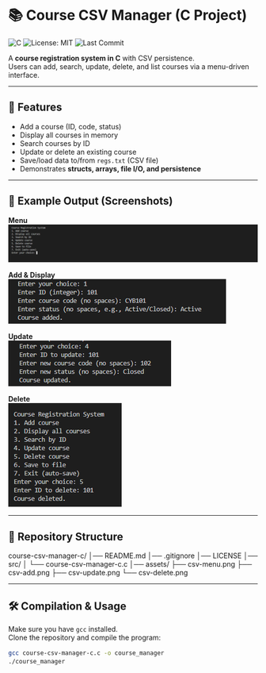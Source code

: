# 📚 Course CSV Manager (C Project)

![C](https://img.shields.io/badge/language-C-blue)
![License: MIT](https://img.shields.io/badge/License-MIT-green.svg)
![Last Commit](https://img.shields.io/github/last-commit/vhkarpuk/course-csv-manager-c)

A **course registration system in C** with CSV persistence.  
Users can add, search, update, delete, and list courses via a menu-driven interface.

---

## 📌 Features
- Add a course (ID, code, status)
- Display all courses in memory
- Search courses by ID
- Update or delete an existing course
- Save/load data to/from `regs.txt` (CSV file)
- Demonstrates **structs, arrays, file I/O, and persistence**

---

## 📸 Example Output (Screenshots)

**Menu**  
![Menu](assets/csv-menu.png)

**Add & Display**  
![Add Course](assets/csv-add.png)

**Update**  
![Update Course](assets/csv-update.png)

**Delete**  
![Delete Course](assets/csv-delete.png)

---

## 📂 Repository Structure

course-csv-manager-c/
│── README.md
│── .gitignore
│── LICENSE
│── src/
│    └── course-csv-manager-c.c
│── assets/
     ├── csv-menu.png
     ├── csv-add.png
     ├── csv-update.png
     └── csv-delete.png

---

## 🛠️ Compilation & Usage

Make sure you have `gcc` installed.  
Clone the repository and compile the program:

```bash
gcc course-csv-manager-c.c -o course_manager
./course_manager

